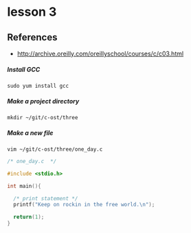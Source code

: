 # lesson 3

## References 
* http://archive.oreilly.com/oreillyschool/courses/c/c03.html

##### Install GCC
    sudo yum install gcc

##### Make a project directory
    mkdir ~/git/c-ost/three

##### Make a new file
    vim ~/git/c-ost/three/one_day.c
```c
/* one_day.c  */

#include <stdio.h>

int main(){

  /* print statement */
  printf("Keep on rockin in the free world.\n");

  return(1);
}
```


